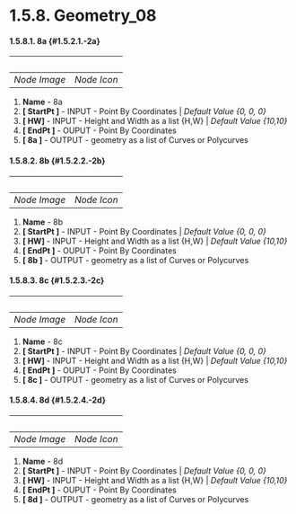 # 1.5.8. Geometry\_08

#### 1.5.8.1. 8a {#1.5.2.1.-2a}

| ​ |  |
| --- | --- |
| _Node Image_ | _Node Icon_ |

1. **Name** - 8a
2. **\[ StartPt \]** - INPUT - Point By Coordinates \| _Default Value {0, 0, 0}_
3. **\[ HW\]** - INPUT - Height and Width as a list {H,W} \| _Default Value {10,10}_
4. **\[ EndPt \]** - OUPUT - Point By Coordinates
5. **\[ 8a \]** - OUTPUT - geometry as a list of Curves or Polycurves

#### 1.5.8.2. 8b {#1.5.2.2.-2b}

| ​ |  |
| --- | --- |
| _Node Image_ | _Node Icon_ |

1. **Name** - 8b
2. **\[ StartPt \]** - INPUT - Point By Coordinates \| _Default Value {0, 0, 0}_
3. **\[ HW\]** - INPUT - Height and Width as a list {H,W} \| _Default Value {10,10}_
4. **\[ EndPt \]** - OUPUT - Point By Coordinates
5. **\[ 8b \]** - OUTPUT - geometry as a list of Curves or Polycurves

#### 1.5.8.3. 8c {#1.5.2.3.-2c}

| ​ |  |
| --- | --- |
| _Node Image_ | _Node Icon_ |

1. **Name** - 8c
2. **\[ StartPt \]** - INPUT - Point By Coordinates \| _Default Value {0, 0, 0}_
3. **\[ HW\]** - INPUT - Height and Width as a list {H,W} \| _Default Value {10,10}_
4. **\[ EndPt \]** - OUPUT - Point By Coordinates
5. **\[ 8c \]** - OUTPUT - geometry as a list of Curves or Polycurves

#### 1.5.8.4. 8d {#1.5.2.4.-2d}

| ​ |  |
| --- | --- |
| _Node Image_ | _Node Icon_ |

1. **Name** - 8d
2. **\[ StartPt \]** - INPUT - Point By Coordinates \| _Default Value {0, 0, 0}_
3. **\[ HW\]** - INPUT - Height and Width as a list {H,W} \| _Default Value {10,10}_
4. **\[ EndPt \]** - OUPUT - Point By Coordinates
5. **\[ 8d \]** - OUTPUT - geometry as a list of Curves or Polycurves

